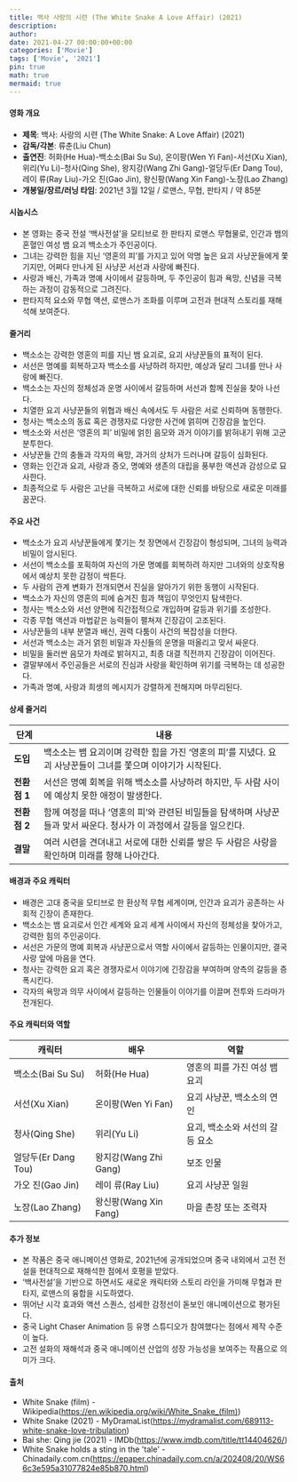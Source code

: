 ```yaml
---
title: 백사 사랑의 시련 (The White Snake A Love Affair) (2021)
description: 
author: 
date: 2021-04-27 00:00:00+00:00
categories: ['Movie']
tags: ['Movie', '2021']
pin: true
math: true
mermaid: true
---
```

#### 영화 개요

- **제목**: 백사: 사랑의 시련 (The White Snake: A Love Affair) (2021)  
- **감독/각본**: 류춘(Liu Chun)  
- **출연진**: 허화(He Hua)-백소소(Bai Su Su), 온이팡(Wen Yi Fan)-서선(Xu Xian), 위리(Yu Li)-청사(Qing She), 왕지강(Wang Zhi Gang)-얼당두(Er Dang Tou), 레이 류(Ray Liu)-가오 진(Gao Jin), 왕신팡(Wang Xin Fang)-노장(Lao Zhang)  
- **개봉일/장르/러닝 타임**: 2021년 3월 12일 / 로맨스, 무협, 판타지 / 약 85분  

#### 시놉시스

- 본 영화는 중국 전설 ‘백사전설’을 모티브로 한 판타지 로맨스 무협물로, 인간과 뱀의 혼혈인 여성 뱀 요괴 백소소가 주인공이다.  
- 그녀는 강력한 힘을 지닌 ‘영혼의 피’를 가지고 있어 악명 높은 요괴 사냥꾼들에게 쫓기지만, 어쩌다 만나게 된 사냥꾼 서선과 사랑에 빠진다.  
- 사랑과 배신, 가족과 명예 사이에서 갈등하며, 두 주인공이 힘과 욕망, 신념을 극복하는 과정이 감동적으로 그려진다.  
- 판타지적 요소와 무협 액션, 로맨스가 조화를 이루며 고전과 현대적 스토리를 재해석해 보여준다.  

#### 줄거리

- 백소소는 강력한 영혼의 피를 지닌 뱀 요괴로, 요괴 사냥꾼들의 표적이 된다.  
- 서선은 명예를 회복하고자 백소소를 사냥하려 하지만, 예상과 달리 그녀를 만나 사랑에 빠진다.  
- 백소소는 자신의 정체성과 운명 사이에서 갈등하며 서선과 함께 진실을 찾아 나선다.  
- 치열한 요괴 사냥꾼들의 위협과 배신 속에서도 두 사람은 서로 신뢰하며 동행한다.  
- 청사는 백소소의 동료 혹은 경쟁자로 다양한 사건에 얽히며 긴장감을 높인다.  
- 백소소와 서선은 ‘영혼의 피’ 비밀에 얽힌 음모와 과거 이야기를 밝혀내기 위해 고군분투한다.  
- 사냥꾼들 간의 충돌과 각자의 욕망, 과거의 상처가 드러나며 갈등이 심화된다.  
- 영화는 인간과 요괴, 사랑과 증오, 명예와 생존의 대립을 풍부한 액션과 감성으로 묘사한다.  
- 최종적으로 두 사람은 고난을 극복하고 서로에 대한 신뢰를 바탕으로 새로운 미래를 꿈꾼다.  

#### 주요 사건

- 백소소가 요괴 사냥꾼들에게 쫓기는 첫 장면에서 긴장감이 형성되며, 그녀의 능력과 비밀이 암시된다.  
- 서선이 백소소를 포획하여 자신의 가문 명예를 회복하려 하지만 그녀와의 상호작용에서 예상치 못한 감정이 싹튼다.  
- 두 사람의 관계 변화가 전개되면서 진실을 알아가기 위한 동행이 시작된다.  
- 백소소가 자신의 영혼의 피에 숨겨진 힘과 책임이 무엇인지 탐색한다.  
- 청사는 백소소와 서선 양편에 직간접적으로 개입하며 갈등과 위기를 조성한다.  
- 각종 무협 액션과 마법같은 능력들이 펼쳐져 긴장감이 고조된다.  
- 사냥꾼들의 내부 분열과 배신, 권력 다툼이 사건의 복잡성을 더한다.  
- 서선과 백소소는 과거 얽힌 비밀과 자신들의 운명을 떠올리고 맞서 싸운다.  
- 비밀을 둘러싼 음모가 차례로 밝혀지고, 최종 대결 직전까지 긴장감이 이어진다.  
- 결말부에서 주인공들은 서로의 진심과 사랑을 확인하며 위기를 극복하는 데 성공한다.  
- 가족과 명예, 사랑과 희생의 메시지가 강렬하게 전해지며 마무리된다.  

#### 상세 줄거리

| **단계**      | **내용** |
|--------------|----------|
| **도입**      | 백소소는 뱀 요괴이며 강력한 힘을 가진 ‘영혼의 피’를 지녔다. 요괴 사냥꾼들이 그녀를 쫓으며 이야기가 시작된다. |
| **전환점 1**  | 서선은 명예 회복을 위해 백소소를 사냥하려 하지만, 두 사람 사이에 예상치 못한 애정이 발생한다. |
| **전환점 2**  | 함께 여정을 떠나 ‘영혼의 피’와 관련된 비밀들을 탐색하며 사냥꾼들과 맞서 싸운다. 청사가 이 과정에서 갈등을 일으킨다. |
| **결말**      | 여러 시련을 견뎌내고 서로에 대한 신뢰를 쌓은 두 사람은 사랑을 확인하며 미래를 향해 나아간다. |

#### 배경과 주요 캐릭터

- 배경은 고대 중국을 모티브로 한 환상적 무협 세계이며, 인간과 요괴가 공존하는 사회적 긴장이 존재한다.  
- 백소소는 뱀 요괴로서 인간 세계와 요괴 세계 사이에서 자신의 정체성을 찾아가고, 강력한 힘의 주인공이다.  
- 서선은 가문의 명예 회복과 사냥꾼으로서 역할 사이에서 갈등하는 인물이지만, 결국 사랑 앞에 마음을 연다.  
- 청사는 강력한 요괴 혹은 경쟁자로서 이야기에 긴장감을 부여하며 양측의 갈등을 증폭시킨다.  
- 각자의 욕망과 의무 사이에서 갈등하는 인물들이 이야기를 이끌며 전투와 드라마가 전개된다.  

#### 주요 캐릭터와 역할

| **캐릭터**       | **배우**         | **역할**                      |
|------------------|------------------|------------------------------|
| 백소소(Bai Su Su)  | 허화(He Hua)     | 영혼의 피를 가진 여성 뱀 요괴   |
| 서선(Xu Xian)      | 온이팡(Wen Yi Fan) | 요괴 사냥꾼, 백소소의 연인        |
| 청사(Qing She)     | 위리(Yu Li)       | 요괴, 백소소와 서선의 갈등 요소    |
| 얼당두(Er Dang Tou) | 왕지강(Wang Zhi Gang) | 보조 인물                     |
| 가오 진(Gao Jin)    | 레이 류(Ray Liu)   | 요괴 사냥꾼 일원                |
| 노장(Lao Zhang)    | 왕신팡(Wang Xin Fang) | 마을 촌장 또는 조력자             |

#### 추가 정보

- 본 작품은 중국 애니메이션 영화로, 2021년에 공개되었으며 중국 내외에서 고전 전설을 현대적으로 재해석한 점에서 호평을 받았다.  
- ‘백사전설’을 기반으로 하면서도 새로운 캐릭터와 스토리 라인을 가미해 무협과 판타지, 로맨스의 융합을 시도하였다.  
- 뛰어난 시각 효과와 액션 스퀀스, 섬세한 감정선이 돋보인 애니메이션으로 평가된다.  
- 중국 Light Chaser Animation 등 유명 스튜디오가 참여했다는 점에서 제작 수준이 높다.  
- 고전 설화의 재해석과 중국 애니메이션 산업의 성장 가능성을 보여주는 작품으로 의미가 크다.  

#### 출처

- White Snake (film) - Wikipedia(https://en.wikipedia.org/wiki/White_Snake_(film))  
- White Snake (2021) - MyDramaList(https://mydramalist.com/689113-white-snake-love-tribulation)  
- Bai she: Qing jie (2021) - IMDb(https://www.imdb.com/title/tt14404626/)  
- White Snake holds a sting in the 'tale' - Chinadaily.com.cn(https://epaper.chinadaily.com.cn/a/202408/20/WS66c3e595a31077824e85b870.html)
